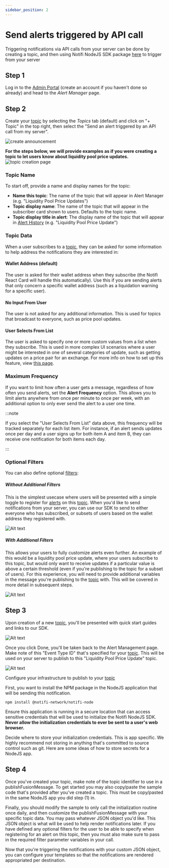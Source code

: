 ```yaml
---
sidebar_position: 2
---
```


# Send alerts triggered by API call

Triggering notifications via API calls from your server can be done by creating a topic, and then using Notifi NodeJS SDK package [here](https://www.github.com/notifi-network/notifi-sdk-ts/packages/node-client) to trigger from your server

## Step 1

Log in to the [Admin Portal](https://admin.notifi.network) (create an account if you haven't done so already) and head to the _Alert Manager_ page.

## Step 2

Create your [topic](../integration-overview/alerts-in-depth.md#topic) by selecting the _Topics_ tab (default) and click on "+ Topic" in the top right, then select the "Send an alert triggered by an API call from my server". 

![create announcement](/img/create-topics/1.png)

<!-- TODO: Update screenies in this file -->

**For the steps below, we will provide examples as if you were creating a topic to let users know about liquidity pool price updates.**
![topic creation page](image.png)

### Topic Name

To start off, provide a name and display names for the topic:

- **Name this topic**: The name of the topic that will appear in Alert Manager (e.g. "Liquidity Pool Price Updates")
- **Topic display name**: The name of the topic that will appear in the subscriber card shown to users. Defaults to the topic name.
- **Topic display title in alert**: The display name of the topic that will appear in [Alert History](../for-users/index.md) (e.g. "Liquidity Pool Price Update")

### Topic Data

When a user subscribes to a [topic](../integration-overview/alerts-in-depth.md#topic), they can be asked for some information to help address the notifications
they are interested in:

#### Wallet Address (default)

The user is asked for their wallet address when they subscribe (the Notifi React Card will handle this automatically).
Use this if you are sending alerts that only concern a specific wallet address (such as a liquidation warning for a specific
user).

#### No Input From User

The user is not asked for any additional information. This is used for topics that broadcast to everyone, such as price pool updates.

#### User Selects From List

The user is asked to specify one or more custom values from a list when they subscribe. This is used in more complex UI scenarios
where a user might be interested in one of several categories of update, such as getting updates on a price pair for an exchange.
For more info on how to set up this feature, view [this page](./subscription-parameters.md).

### Maximum Frequency

If you want to limit how often a user gets a message, regardless of how often you send alerts, set the **Alert Frequency**
option. This allows you to limit alerts anywhere from once per minute to once per week, with an additional option to only
ever send the alert to a user one time.

:::note

If you select the "User Selects From List" data above, this frequency will be tracked separately for each list item.
For instance, if an alert sends updates once per day and a user signs up for both item A and item B, they can receive one
notification for both items each day.

:::

### Optional Filters

You can also define optional [filters](../integration-overview/alerts-in-depth.md#filter):

##### Without Additional Filters
This is the simplest usecase where users will be presented with a simple toggle to register for [alerts](../integration-overview/alerts-in-depth.md) on this [topic](../integration-overview/alerts-in-depth.md#topic). When you'd like to send notifications from your server, you can use our SDK to send to either everyone who has subscribed, or subsets of users based on the wallet address they registered with.

![Alt text](image-1.png)

##### With Additional Filters
This allows your users to fully customize alerts even further. An example of this would be a liquidity pool price update, where your users subscribe to this topic, but would only want to receive updates if a particular value is above a certain threshold (even if you're publishing to the topic for a subset of users). For this experience, you will need to provide additional variables in the message you're publishing to the [topic](../integration-overview/alerts-in-depth.md#topic) with. This will be covered in more detail in subsequent steps.

![Alt text](image-2.png)


## Step 3

Upon creation of a new [topic](../integration-overview/alerts-in-depth.md#topic), you'll be presented with quick start guides and links to our SDK.

![Alt text](image-4.png)

Once you click Done, you'll be taken back to the Alert Management page.
Make note of this "Event Type ID" that's specified for your [topic](../integration-overview/alerts-in-depth.md#topic). This will be used on your server to publish to this "Liquidity Pool Price Update" topic.

![Alt text](image-3.png)

Configure your infrastructure to publish to your [topic](../integration-overview/alerts-in-depth.md#topic)

First, you want to install the NPM package in the NodeJS application that will be sending this notification.
```
npm install @notifi-network/notifi-node
```

Ensure this application is running in a secure location that can access sensitive credentials that will be used to initialize the Notifi NodeJS SDK. **Never allow the initialization credentials to ever be sent to a user's web browser.**

Decide where to store your initialization credentials. This is app specific. We highly recommend not storing in anything that's committed to source control such as git. Here are some ideas of how to store secrets for a NodeJS app. 

## Step 4

Once you've created your topic, make note of the topic identifier to use in a publishFusionMessage. To get started you may also copy/paste the sample code that's provided after you've created a topic. This must be copy/pasted in the same NodeJS app you did step (1) in.

Finally, you should modify the sample to only call the initialization routine once daily, and then customize the publishFusionMessage with your specific topic data. You may pass whatever JSON object you'd like. This JSON object is what will be used to help render notifications later. If you have defined any optional filters for the user to be able to specify when registering for an alert on this topic, then you must also make sure to pass in the required filter parameter variables in your call.

Now that you're triggering the notifications with your custom JSON object, you can configure your templates so that the notifications are rendered appropriated per destination.
